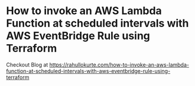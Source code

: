 # How to invoke an AWS Lambda Function at scheduled intervals with AWS EventBridge Rule using Terraform

Checkout Blog at https://rahullokurte.com/how-to-invoke-an-aws-lambda-function-at-scheduled-intervals-with-aws-eventbridge-rule-using-terraform
